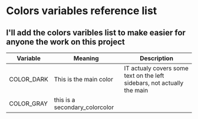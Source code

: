# Colors variables reference list
## I'll add the colors varibles list to make easier for anyone the work on this project

|Variable|Meaning|Description|
|---|---|---|
|COLOR_DARK|This is the main color|IT actualy covers some text on the left sidebars, not actually the main|
|COLOR_GRAY|this is a secondary_colorcolor||
 
